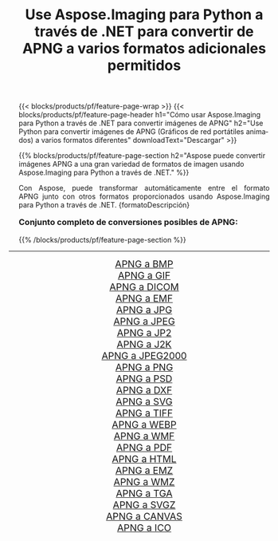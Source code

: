 ﻿---
title: Use Aspose.Imaging para Python a través de .NET para convertir de APNG a varios formatos adicionales permitidos 
weight: 3920
url: /es/python-net/conversion/from/apng/ 
lang: es
langdirlevel: 2
locales: zh-hans,ja,it,ru,de,es,fr,nl,id,lt,pl,pt,vi,tr,ko,zh-hant,ar,hi,th,sv,cs,uk,he
description: Puede transformar rápidamente de APNG(Gráficos de red portátiles animados) a varios formatos usando Aspose.Imaging para Python a través de .NET.
---

{{< blocks/products/pf/feature-page-wrap >}}
{{< blocks/products/pf/feature-page-header h1="Cómo usar Aspose.Imaging para Python a través de .NET para convertir imágenes de APNG" h2="Use Python para convertir imágenes de APNG (Gráficos de red portátiles animados) a varios formatos diferentes" downloadText="Descargar" >}}


{{% blocks/products/pf/feature-page-section  h2="Aspose puede convertir imágenes APNG a una gran variedad de formatos de imagen usando Aspose.Imaging para Python a través de .NET." %}}
<p align=justify>Con Aspose, puede transformar automáticamente entre el formato APNG junto con otros formatos proporcionados usando Aspose.Imaging para Python a través de .NET. {formatoDescripción}</p>
<h3 style="margin-top:16px;">
Conjunto completo de conversiones posibles de APNG:
</h3>
{{% /blocks/products/pf/feature-page-section %}}
<div class="container-fluid productfamilypage bg-gray">
    <div class="convertypes bg-gray agp-content section">
        <div class="container">
		<hr style="margin-left:-20px;"/>
		<div class="row other-converters" style="gap: 10px;font-size: 19px;text-align:center;">
		    <div class='col-md-3 other-converter remove-lp remove-rp'><a href="/imaging/es/python-net/conversion/apng-to-bmp/" style="padding:15px;">APNG a BMP</a></div><div class='col-md-3 other-converter remove-lp remove-rp'><a href="/imaging/es/python-net/conversion/apng-to-gif/" style="padding:15px;">APNG a GIF</a></div><div class='col-md-3 other-converter remove-lp remove-rp'><a href="/imaging/es/python-net/conversion/apng-to-dicom/" style="padding:15px;">APNG a DICOM</a></div><div class='col-md-3 other-converter remove-lp remove-rp'><a href="/imaging/es/python-net/conversion/apng-to-emf/" style="padding:15px;">APNG a EMF</a></div><div class='col-md-3 other-converter remove-lp remove-rp'><a href="/imaging/es/python-net/conversion/apng-to-jpg/" style="padding:15px;">APNG a JPG</a></div><div class='col-md-3 other-converter remove-lp remove-rp'><a href="/imaging/es/python-net/conversion/apng-to-jpeg/" style="padding:15px;">APNG a JPEG</a></div><div class='col-md-3 other-converter remove-lp remove-rp'><a href="/imaging/es/python-net/conversion/apng-to-jp2/" style="padding:15px;">APNG a JP2</a></div><div class='col-md-3 other-converter remove-lp remove-rp'><a href="/imaging/es/python-net/conversion/apng-to-j2k/" style="padding:15px;">APNG a J2K</a></div><div class='col-md-3 other-converter remove-lp remove-rp'><a href="/imaging/es/python-net/conversion/apng-to-jpeg2000/" style="padding:15px;">APNG a JPEG2000</a></div><div class='col-md-3 other-converter remove-lp remove-rp'><a href="/imaging/es/python-net/conversion/apng-to-png/" style="padding:15px;">APNG a PNG</a></div><div class='col-md-3 other-converter remove-lp remove-rp'><a href="/imaging/es/python-net/conversion/apng-to-psd/" style="padding:15px;">APNG a PSD</a></div><div class='col-md-3 other-converter remove-lp remove-rp'><a href="/imaging/es/python-net/conversion/apng-to-dxf/" style="padding:15px;">APNG a DXF</a></div><div class='col-md-3 other-converter remove-lp remove-rp'><a href="/imaging/es/python-net/conversion/apng-to-svg/" style="padding:15px;">APNG a SVG</a></div><div class='col-md-3 other-converter remove-lp remove-rp'><a href="/imaging/es/python-net/conversion/apng-to-tiff/" style="padding:15px;">APNG a TIFF</a></div><div class='col-md-3 other-converter remove-lp remove-rp'><a href="/imaging/es/python-net/conversion/apng-to-webp/" style="padding:15px;">APNG a WEBP</a></div><div class='col-md-3 other-converter remove-lp remove-rp'><a href="/imaging/es/python-net/conversion/apng-to-wmf/" style="padding:15px;">APNG a WMF</a></div><div class='col-md-3 other-converter remove-lp remove-rp'><a href="/imaging/es/python-net/conversion/apng-to-pdf/" style="padding:15px;">APNG a PDF</a></div><div class='col-md-3 other-converter remove-lp remove-rp'><a href="/imaging/es/python-net/conversion/apng-to-html/" style="padding:15px;">APNG a HTML</a></div><div class='col-md-3 other-converter remove-lp remove-rp'><a href="/imaging/es/python-net/conversion/apng-to-emz/" style="padding:15px;">APNG a EMZ</a></div><div class='col-md-3 other-converter remove-lp remove-rp'><a href="/imaging/es/python-net/conversion/apng-to-wmz/" style="padding:15px;">APNG a WMZ</a></div><div class='col-md-3 other-converter remove-lp remove-rp'><a href="/imaging/es/python-net/conversion/apng-to-tga/" style="padding:15px;">APNG a TGA</a></div><div class='col-md-3 other-converter remove-lp remove-rp'><a href="/imaging/es/python-net/conversion/apng-to-svgz/" style="padding:15px;">APNG a SVGZ</a></div><div class='col-md-3 other-converter remove-lp remove-rp'><a href="/imaging/es/python-net/conversion/apng-to-canvas/" style="padding:15px;">APNG a CANVAS</a></div><div class='col-md-3 other-converter remove-lp remove-rp'><a href="/imaging/es/python-net/conversion/apng-to-ico/" style="padding:15px;">APNG a ICO</a></div>
                </div>
        </div>
    </div>
</div>
<br/>

